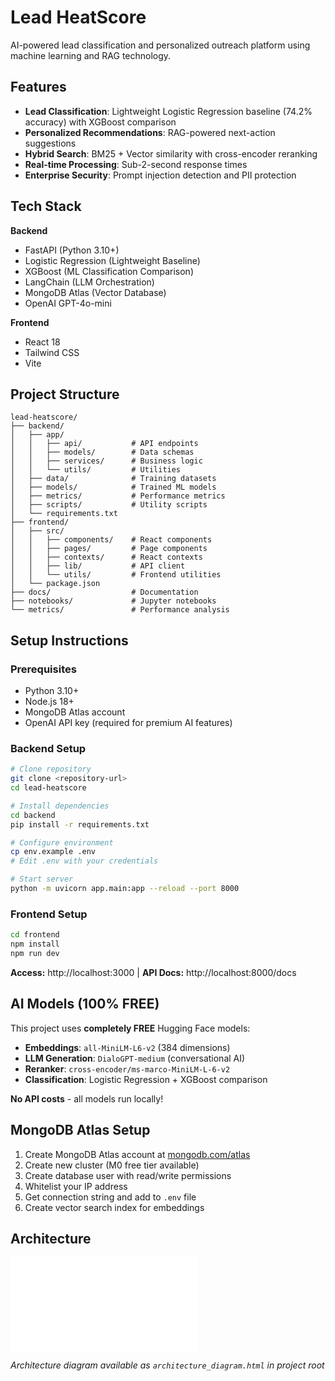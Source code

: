 # Lead HeatScore

AI-powered lead classification and personalized outreach platform using machine learning and RAG technology.

## Features

- **Lead Classification**: Lightweight Logistic Regression baseline (74.2% accuracy) with XGBoost comparison
- **Personalized Recommendations**: RAG-powered next-action suggestions
- **Hybrid Search**: BM25 + Vector similarity with cross-encoder reranking
- **Real-time Processing**: Sub-2-second response times
- **Enterprise Security**: Prompt injection detection and PII protection

## Tech Stack

**Backend**
- FastAPI (Python 3.10+)
- Logistic Regression (Lightweight Baseline)
- XGBoost (ML Classification Comparison)
- LangChain (LLM Orchestration)
- MongoDB Atlas (Vector Database)
- OpenAI GPT-4o-mini

**Frontend**
- React 18
- Tailwind CSS
- Vite

## Project Structure

```
lead-heatscore/
├── backend/
│   ├── app/
│   │   ├── api/           # API endpoints
│   │   ├── models/        # Data schemas
│   │   ├── services/      # Business logic
│   │   └── utils/         # Utilities
│   ├── data/              # Training datasets
│   ├── models/            # Trained ML models
│   ├── metrics/           # Performance metrics
│   ├── scripts/           # Utility scripts
│   └── requirements.txt
├── frontend/
│   ├── src/
│   │   ├── components/    # React components
│   │   ├── pages/         # Page components
│   │   ├── contexts/      # React contexts
│   │   ├── lib/           # API client
│   │   └── utils/         # Frontend utilities
│   └── package.json
├── docs/                  # Documentation
├── notebooks/             # Jupyter notebooks
└── metrics/               # Performance analysis
```

## Setup Instructions

### Prerequisites
- Python 3.10+
- Node.js 18+
- MongoDB Atlas account
- OpenAI API key (required for premium AI features)

### Backend Setup

```bash
# Clone repository
git clone <repository-url>
cd lead-heatscore

# Install dependencies
cd backend
pip install -r requirements.txt

# Configure environment
cp env.example .env
# Edit .env with your credentials

# Start server
python -m uvicorn app.main:app --reload --port 8000
```

### Frontend Setup

```bash
cd frontend
npm install
npm run dev
```

**Access:** http://localhost:3000 | **API Docs:** http://localhost:8000/docs

## AI Models (100% FREE)

This project uses **completely FREE** Hugging Face models:

- **Embeddings**: `all-MiniLM-L6-v2` (384 dimensions)
- **LLM Generation**: `DialoGPT-medium` (conversational AI)
- **Reranker**: `cross-encoder/ms-marco-MiniLM-L-6-v2`
- **Classification**: Logistic Regression + XGBoost comparison

**No API costs** - all models run locally!

## MongoDB Atlas Setup

1. Create MongoDB Atlas account at [mongodb.com/atlas](https://mongodb.com/atlas)
2. Create new cluster (M0 free tier available)
3. Create database user with read/write permissions
4. Whitelist your IP address
5. Get connection string and add to `.env` file
6. Create vector search index for embeddings

## Architecture

![System Architecture](architecture_diagram.html)

*Architecture diagram available as `architecture_diagram.html` in project root*



